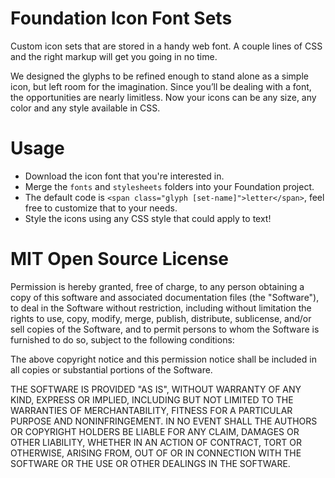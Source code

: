 Foundation Icon Font Sets
=========================
Custom icon sets that are stored in a handy web font. A couple lines of CSS and the right markup will get you going in no time.

We designed the glyphs to be refined enough to stand alone as a simple icon, but left room for the imagination. Since you’ll be dealing with a font, the opportunities are nearly limitless. Now your icons can be any size, any color and any style available in CSS.

Usage
=====
* Download the icon font that you're interested in.
* Merge the `fonts` and `stylesheets` folders into your Foundation project.
* The default code is `<span class="glyph [set-name]">letter</span>`, feel free to customize that to your needs.
* Style the icons using any CSS style that could apply to text!

MIT Open Source License
=======================

Permission is hereby granted, free of charge, to any person obtaining a copy of this software and associated documentation files (the "Software"), to deal in the Software without restriction, including without limitation the rights to use, copy, modify, merge, publish, distribute, sublicense, and/or sell copies of the Software, and to permit persons to whom the Software is furnished to do so, subject to the following conditions:

The above copyright notice and this permission notice shall be included in all copies or substantial portions of the Software.

THE SOFTWARE IS PROVIDED "AS IS", WITHOUT WARRANTY OF ANY KIND, EXPRESS OR IMPLIED, INCLUDING BUT NOT LIMITED TO THE WARRANTIES OF MERCHANTABILITY, FITNESS FOR A PARTICULAR PURPOSE AND NONINFRINGEMENT. IN NO EVENT SHALL THE AUTHORS OR COPYRIGHT HOLDERS BE LIABLE FOR ANY CLAIM, DAMAGES OR OTHER LIABILITY, WHETHER IN AN ACTION OF CONTRACT, TORT OR OTHERWISE, ARISING FROM, OUT OF OR IN CONNECTION WITH THE SOFTWARE OR THE USE OR OTHER DEALINGS IN THE SOFTWARE.